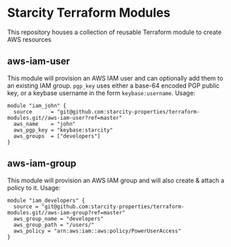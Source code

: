 # Starcity Terraform Modules

This repository houses a collection of reusable Terraform module to create AWS resources

## aws-iam-user

This module will provision an AWS IAM user and can optionally add them to an existing IAM group. `pgp_key` uses either a base-64 encoded PGP public key, or a keybase username in the form `keybase:username`. Usage:
```hcl
module "iam_john" {
  source      = "git@github.com:starcity-properties/terraform-modules.git//aws-iam-user?ref=master"
  aws_name    = "john"
  aws_pgp_key = "keybase:starcity"
  aws_groups  = ["developers"]
}
```

## aws-iam-group

This module will provision an AWS IAM group and will also create & attach a policy to it. Usage:
```hcl
module "iam_developers" {
  source = "git@github.com:starcity-properties/terraform-modules.git//aws-iam-group?ref=master"
  aws_group_name = "developers"
  aws_group_path = "/users/"
  aws_policy = "arn:aws:iam::aws:policy/PowerUserAccess"
}
```